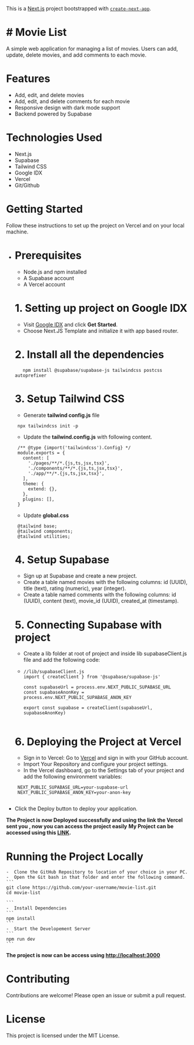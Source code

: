 This is a [Next.js](https://nextjs.org/) project bootstrapped with [`create-next-app`](https://github.com/vercel/next.js/tree/canary/packages/create-next-app).

# # Movie List
A simple web application for managing a list of movies. Users can add, update, delete movies, and add comments to each movie.

# Features
-  Add, edit, and delete movies
-  Add, edit, and delete comments for each movie
-  Responsive design with dark mode support
-  Backend powered by Supabase
  
# Technologies Used
-  Next.js
-  Supabase
-  Tailwind CSS
-  Google IDX
-  Vercel
-  Git/Github
  
# Getting Started
Follow these instructions to set up the project on Vercel and on your local machine.

-  # Prerequisites
    -  Node.js and npm installed
    -  A Supabase account
    -  A Vercel account
      
   # 1. Setting up project on Google IDX
   -  Visit [Google IDX](https://idx.dev/) and click **Get Started**.
   -  Choose Next.JS Template and initialize it with app based router.
      
   # 2. Install all the dependencies
   ```
      npm install @supabase/supabase-js tailwindcss postcss autoprefixer
   ```
     
   # 3. Setup Tailwind CSS
     -  Generate **tailwind config.js** file
     ```
      npx tailwindcss init -p
     ```
     -  Update the **tailwind.config.js** with following content.
     ```
      /** @type {import('tailwindcss').Config} */
      module.exports = {
        content: [
          './pages/**/*.{js,ts,jsx,tsx}',
          './components/**/*.{js,ts,jsx,tsx}',
          './app/**/*.{js,ts,jsx,tsx}',
        ],          
        theme: {
          extend: {},
        },          
        plugins: [],
      }         
      ````
   -  Update **global.css**
     ```
      @tailwind base;
      @tailwind components;
      @tailwind utilities;
     ```
               
   # 4.  Setup Supabase
   -  Sign up at Supabase and create a new project.
   -  Create a table named movies with the following columns: id (UUID), title (text), rating (numeric), year (integer).
   -  Create a table named comments with the following columns: id (UUID), content (text), movie_id (UUID), created_at (timestamp).  
    
   # 5.  Connecting Supabase with project
   -  Create a lib folder at root of project and inside lib supabaseClient.js file and add the following code:
   -  ```
      //lib/supabaseClient.js
      import { createClient } from '@supabase/supabase-js'
    
      const supabaseUrl = process.env.NEXT_PUBLIC_SUPABASE_URL
      const supabaseAnonKey = process.env.NEXT_PUBLIC_SUPABASE_ANON_KEY
      
      export const supabase = createClient(supabaseUrl, supabaseAnonKey)
     
      ```
      
   # 6.  Deploying the Project at Vercel
   -  Sign in to Vercel: Go to [Vercel](https://vercel.com/) and sign in with your GitHub account.
   -  Import Your Repository and configure your project settings.
   -  In the Vercel dashboard, go to the Settings tab of your project and add the following environment variables:
   ```
    NEXT_PUBLIC_SUPABASE_URL=your-supabase-url
    NEXT_PUBLIC_SUPABASE_ANON_KEY=your-anon-key
     
   ```
  -  Click the Deploy button to deploy your application.
       
**The Project is now Deployed successfully and using the link the Vercel sent you , now you can access the project easily**
**My Project can be accessed using this [LINK](https://movie-list-7tr3.vercel.app/).**
       
  # Running the Project Locally
    -  Clone the GitHub Repository to location of your choice in your PC.
    -  Open the Git bash in that folder and enter the following command.
    ```
    git clone https://github.com/your-username/movie-list.git
    cd movie-list
    
    ```
    -  Install Dependencies
    ```
    npm install
    ```
    -  Start the Developement Server
    ```
    npm run dev
    ```
**The project is now can be access using [http://localhost:3000](http://localhost:3000)**

# Contributing
Contributions are welcome! Please open an issue or submit a pull request.

# License
This project is licensed under the MIT License.

